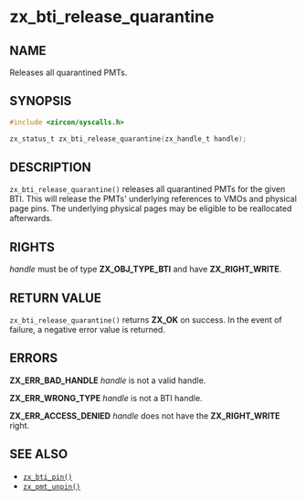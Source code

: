 # zx_bti_release_quarantine

## NAME

<!-- Updated by update-docs-from-fidl, do not edit. -->

Releases all quarantined PMTs.

## SYNOPSIS

<!-- Updated by update-docs-from-fidl, do not edit. -->

```c
#include <zircon/syscalls.h>

zx_status_t zx_bti_release_quarantine(zx_handle_t handle);
```

## DESCRIPTION

`zx_bti_release_quarantine()` releases all quarantined PMTs for the given BTI.
This will release the PMTs' underlying references to VMOs and physical page
pins.  The underlying physical pages may be eligible to be reallocated
afterwards.

## RIGHTS

<!-- Updated by update-docs-from-fidl, do not edit. -->

*handle* must be of type **ZX_OBJ_TYPE_BTI** and have **ZX_RIGHT_WRITE**.

## RETURN VALUE

`zx_bti_release_quarantine()` returns **ZX_OK** on success.
In the event of failure, a negative error value is returned.

## ERRORS

**ZX_ERR_BAD_HANDLE**  *handle* is not a valid handle.

**ZX_ERR_WRONG_TYPE**  *handle* is not a BTI handle.

**ZX_ERR_ACCESS_DENIED** *handle* does not have the **ZX_RIGHT_WRITE** right.

## SEE ALSO

 - [`zx_bti_pin()`]
 - [`zx_pmt_unpin()`]

<!-- References updated by update-docs-from-fidl, do not edit. -->

[`zx_bti_pin()`]: bti_pin.md
[`zx_pmt_unpin()`]: pmt_unpin.md
